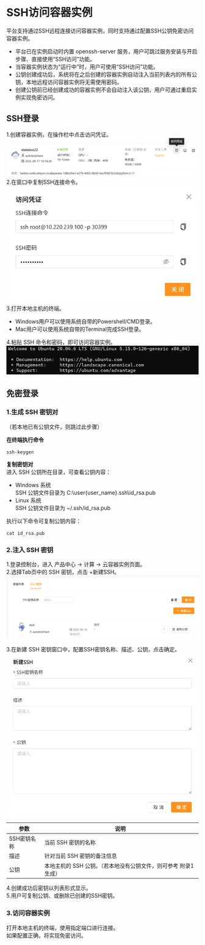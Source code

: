 # SSH访问容器实例
平台支持通过SSH远程连接访问容器实例，同时支持通过配置SSH公钥免密访问容器实例。

- 平台已在实例启动时内置 openssh-server 服务，用户可跳过服务安装与开启步骤、直接使用“SSH访问”功能。
- 当容器实例状态为“运行中”时，用户可使用“SSH访问”功能。
- 公钥创建成功后，系统将在之后创建的容器实例自动注入当前列表内的所有公钥，本地远程访问容器实例将无需使用密码。
- 创建公钥前已经创建成功的容器实例不会自动注入该公钥，用户可通过重启实例实现免密访问。

## SSH登录
1.创建容器实例，在操作栏中点击访问凭证。
![alt text](image\ssh03.png)
2.在窗口中复制SSH连接命令。
![alt text](image\ssh04.jpeg)
3.打开本地主机的终端。  
- Windows用户可以使用系统自带的Powershell/CMD登录。  
- Mac用户可以使用系统自带的Terminal完成SSH登录。  

4.粘贴 SSH 命令和密码，即可访问容器实例。
![alt text](image\ssh05.png)

## 免密登录
### 1.生成 SSH 密钥对
（若本地已有公钥文件，则跳过此步骤）  

**在终端执行命令**
```
ssh-keygen
```
**复制密钥对**  
进入 SSH 公钥所在目录，可查看公钥内容：
- Windows 系统  
SSH 公钥文件目录为 C:\user{user_name}\.ssh\id_rsa.pub  
- Linux 系统  
SSH 公钥文件目录为 ~/.ssh/id_rsa.pub  

执行以下命令可复制公钥内容：
```
cat id_rsa.pub
```

### 2.注入 SSH 密钥
1.登录控制台，进入 产品中心 -> 计算 -> 云容器实例页面。  
2.选择Tab页中的 SSH 密钥，点击 +新建SSH。
![alt text](image\ssh01.png)

3.在新建 SSH 密钥窗口中，配置SSH密钥名称、描述、公钥，点击确定。
![alt text](image\ssh02.jpeg)

|  参数   | 说明  |
|  ----  | ----  |
| SSH密钥名称  | 当前 SSH 密钥的名称 |
| 描述  | 针对当前 SSH 密钥的备注信息|
| 公钥  | 本地主机的 SSH 公钥。（若本地没有公钥文件，则可参考 附录1 生成）|

4.创建成功后密钥以列表形式显示。  
5.用户可复制公钥、或删除已创建的SSH密钥。 

### 3.访问容器实例
打开本地主机的终端，使用指定端口进行连接。  
如果配置正确，将实现免密访问。